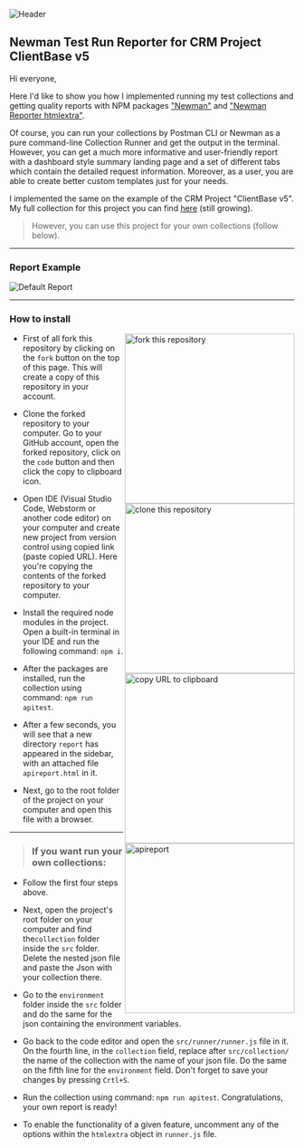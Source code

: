 ![Header](https://github.com/Sanzhanov/Newman-Test-Run-Reporter-for-CRM-Project-ClientBase-v5/blob/main/assets/header.png)

## Newman Test Run Reporter for CRM Project ClientBase v5

Hi everyone,

Here I'd like to show you how I implemented running my test collections and getting quality reports with NPM packages <a rel="Newman" href="https://www.npmjs.com/package/newman">"Newman"</a> and <a rel="NewmanReporter" href="https://www.npmjs.com/package/newman-reporter-htmlextra">"Newman Reporter htmlextra"</a>.

Of course, you can run your collections by Postman CLI or Newman as a pure command-line Collection Runner and get the output in the terminal. However, you can get a much more informative and user-friendly report with a dashboard style summary landing page and a set of different tabs which contain the detailed request information. Moreover, as a user, you are able to create better custom templates just for your needs.

I implemented the same on the example of the CRM Project "ClientBase v5". My full collection for this project you can find <a rel="checklist" href="">here</a> (still growing). 
> However, you can use this project for your own collections (follow below).

---
### Report Example

![Default Report](./examples/Default_Report.gif)

---

### How to install
<img align="right" width="300" src="https://github.com/Sanzhanov/Newman-Test-Run-Reporter-for-CRM-Project-ClientBase-v5/blob/main/examples/fork.png" alt="fork this repository" />

- First of all fork this repository by clicking on the `fork` button on the top of this page. This will create a copy of this repository in your account.

<img align="right" width="300" src="https://github.com/Sanzhanov/Newman-Test-Run-Reporter-for-CRM-Project-ClientBase-v5/blob/main/examples/clone.png" alt="clone this repository" />

- Clone the forked repository to your computer. Go to your GitHub account, open the forked repository, click on the `code` button and then click the copy to clipboard icon.

<img align="right" width="300" src="https://github.com/Sanzhanov/Newman-Test-Run-Reporter-for-CRM-Project-ClientBase-v5/blob/main/examples/copy-to-clipboard.png" alt="copy URL to clipboard" />

- Open IDE (Visual Studio Code, Webstorm or another code editor) on your computer and create new project from version control using copied link (paste copied URL). Here you're copying the contents of the forked repository to your computer.

- Install the required node modules in the project. Open a built-in terminal in your IDE and run the following command: `npm i`.

- After the packages are installed, run the collection using command: `npm run apitest`. 

<img align="right" width="300" src="https://github.com/Sanzhanov/Newman-Test-Run-Reporter-for-CRM-Project-ClientBase-v5/blob/main/assets/apireport.png" alt="apireport" />

- After a few seconds, you will see that a new directory `report` has appeared in the sidebar, with an attached file `apireport.html` in it.

- Next, go to the root folder of the project on your computer and open this file with a browser.

---

> ### If you want run your own collections:

- Follow the first four steps above.

- Next, open the project's root folder on your computer and find the`collection` folder inside the `src` folder. Delete the nested json file and paste the Json with your collection there. 

- Go to the `environment` folder inside the `src` folder and do the same for the json containing the environment variables.

- Go back to the code editor and open the `src/runner/runner.js` file in it. On the fourth line, in the `collection` field, replace after `src/collection/` the name of the collection with the name of your json file. Do the same on the fifth line for the `environment` field. Don't forget to save your changes by pressing `Crtl+S`.

- Run the collection using command: `npm run apitest`. Congratulations, your own report is ready! 

- To enable the functionality of a given feature, uncomment any of the options within the `htmlextra` object in `runner.js` file. 